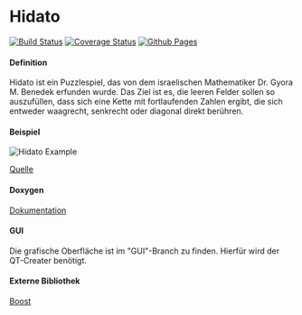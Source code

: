 # Hidato 
[![Build Status](https://travis-ci.org/ob-algdatii-ss18/leistungsnachweis-bugproducer.svg?branch=master)](https://travis-ci.org/ob-algdatii-ss18/leistungsnachweis-bugproducer)
[![Coverage Status](https://coveralls.io/repos/github/ob-algdatii-ss18/leistungsnachweis-bugproducer/badge.svg?branch=master)](https://coveralls.io/github/ob-algdatii-ss18/leistungsnachweis-bugproducer?branch=master)
[![Github Pages](https://img.shields.io/badge/GithubPages-online-green.svg)](https://ob-algdatii-ss18.github.io/leistungsnachweis-bugproducer/)

#### Definition
Hidato ist ein Puzzlespiel, das von dem israelischen Mathematiker Dr. Gyora M. Benedek erfunden wurde. 
Das Ziel ist es, die leeren Felder sollen so auszufüllen, dass sich eine Kette mit fortlaufenden Zahlen ergibt, die sich entweder waagrecht, senkrecht oder diagonal direkt berühren.

#### Beispiel
![Hidato Example](https://www.puzzlesandbrains.com/imagesmall/hidato/0606HidatoEasy1and2.gif)

[Quelle](https://www.puzzlesandbrains.com/Hidatomain.php)

#### Doxygen
[Dokumentation](https://ob-algdatii-ss18.github.io/leistungsnachweis-bugproducer/doxygen/html/)

#### GUI
Die grafische Oberfläche ist im "GUI"-Branch zu finden. Hierfür wird der QT-Creater benötigt.

#### Externe Bibliothek
[Boost](https://www.boost.org)
